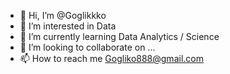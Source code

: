 - 👋 Hi, I’m @Goglikkko
- 👀 I’m interested in Data 
- 🌱 I’m currently learning Data Analytics / Science 
- 💞️ I’m looking to collaborate on ...
- 📫 How to reach me Gogliko888@gmail.com

<!---
Goglikkko/Goglikkko is a ✨ special ✨ repository because its `README.md` (this file) appears on your GitHub profile.
You can click the Preview link to take a look at your changes.
--->
